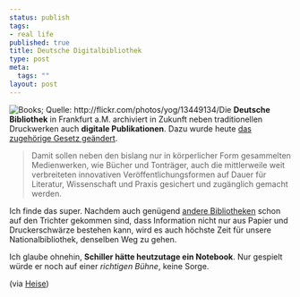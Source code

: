 ```yaml
--- 
status: publish
tags: 
- real life
published: true
title: Deutsche Digitalbibliothek
type: post
meta: 
  tags: ""
layout: post
---
```

<img src="http://photos9.flickr.com/13449134_7b852b645e_t.jpg" alt="Books; Quelle: http://flickr.com/photos/yog/13449134/" class="alignright" />Die <strong>Deutsche Bibliothek</strong> in Frankfurt a.M. archiviert in Zukunft neben traditionellen Druckwerken auch <strong>digitale Publikationen</strong>. Dazu wurde heute <a href="http://www.bundesregierung.de/-,413.828703/pressemitteilung/Neue-gesetzliche-Grundlage-fue.htm">das zugehörige Gesetz geändert</a>.

<blockquote>Damit sollen neben den bislang nur in körperlicher Form gesammelten Medienwerken, wie Bücher und Tonträger, auch die mittlerweile weit verbreiteten innovativen Veröffentlichungsformen auf Dauer für Literatur, Wissenschaft und Praxis gesichert und zugänglich gemacht werden.</blockquote>

Ich finde das super. Nachdem auch genügend <a href="http://www.ubka.uni-karlsruhe.de/digibibl/index.html">andere Bibliotheken</a> schon auf den Trichter gekommen sind, dass Information nicht nur aus Papier und Druckerschwärze bestehen kann, wird es auch höchste Zeit für unsere Nationalbibliothek, denselben Weg zu gehen.

Ich glaube ohnehin, <strong>Schiller hätte heutzutage ein Notebook</strong>. Nur gespielt würde er noch auf einer <em>richtigen Bühne</em>, keine Sorge.

(via <a href="http://www.heise.de/newsticker/meldung/59483">Heise</a>)
